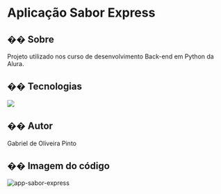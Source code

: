 <h1>Aplicação Sabor Express</h1>

<h2>�� Sobre</h2>
<p>Projeto utilizado nos curso de desenvolvimento Back-end em Python da Alura.</p>

## �� Tecnologias
<div>
  <img src="https://img.shields.io/badge/Python-3776AB?style=for-the-badge&logo=python&logoColor=white">
</div>

<h2>�� Autor </h2>
<P>Gabriel de Oliveira Pinto</P>

<h2>�� Imagem do código </h2>

![app-sabor-express](https://github.com/OliveiraGabriel2/Python-App-Sabor-Express/assets/126619667/001366ac-b67e-4657-b53f-fe7b9578c61a)


